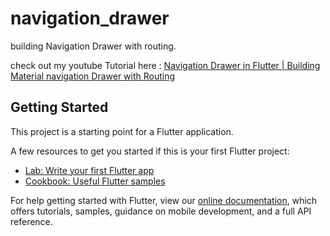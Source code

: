 # navigation_drawer

building Navigation Drawer with routing.

check out my youtube Tutorial here : [Navigation Drawer in Flutter | Building Material navigation Drawer with Routing
](https://www.youtube.com/watch?v=CcmXv3FOfyY&t=3s)

## Getting Started

This project is a starting point for a Flutter application.

A few resources to get you started if this is your first Flutter project:

- [Lab: Write your first Flutter app](https://flutter.dev/docs/get-started/codelab)
- [Cookbook: Useful Flutter samples](https://flutter.dev/docs/cookbook)

For help getting started with Flutter, view our
[online documentation](https://flutter.dev/docs), which offers tutorials,
samples, guidance on mobile development, and a full API reference.
